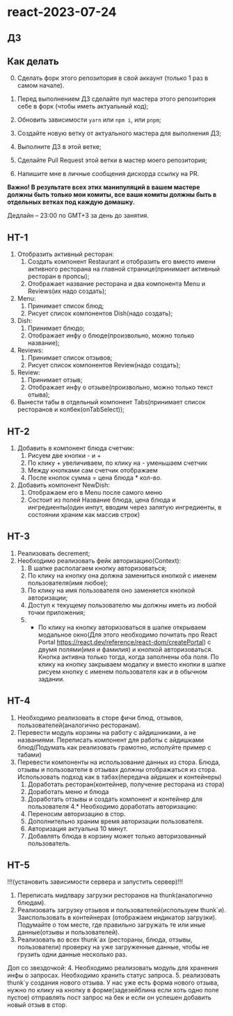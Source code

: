 # react-2023-07-24

## ДЗ

## Как делать

0. Сделать форк этого репозитория в свой аккаунт (только 1 раз в самом начале).

1. Перед выполнением ДЗ сделайте пул мастера этого репозитория себе в форк (чтобы иметь актуальный код);
2. Обновить зависимости `yarn` или `npm i`, или `pnpm`;
3. Создайте новую ветку от актуального мастера для выполнения ДЗ;
4. Выполните ДЗ в этой ветке;
5. Сделайте Pull Request этой ветки в мастер моего репозитория;
6. Напишите мне в личные сообщения дискорда ссылку на PR.

**Важно! В результате всех этих манипуляций в вашем мастере должны быть только мои комиты, все ваши комиты должны быть в отдельных ветках под каждую домашку.**

Дедлайн – 23:00 по GMT+3 за день до занятия.

## HT-1

1. Отобразить активный ресторан:
    1. Создать компонент Restaurant и отобразить его вместо имени активного ресторана на главной странице(принимает активный ресторан в пропсы);
    1. Отображает название ресторана и два компонента Menu и Reviews(их надо создать);
1. Menu:
    1. Принимает список блюд;
    1. Рисует список компонентов Dish(надо создать);
1. Dish:
    1. Принимает блюдо;
    1. Отображает инфу о блюде(произвольно, можно только название);
1. Reviews:
    1. Принимает список отзывов;
    1. Рисует список компонентов Review(надо создать);
1. Review:
    1. Принимает отзыв;
    1. Отображает инфу о отзыве(произвольно, можно только текст отыва);
1. Вынести табы в отдельный компонент Tabs(принимает список ресторанов и колбек(onTabSelect));

## HT-2

1. Добавить в компонент блюда счетчик:
    1. Рисуем две кнопки - и +
    1. По клику + увеличиваем, по клику на - уменьшаем счетчик
    1. Между кнопками сам счетчик отображаем
    1. После кнопок сумма = цена блюда * кол-во.
2. Добавить компонент NewDish:
    1. Отображаем его в Menu после самого меню
    2. Состоит из полей Название блюда, цена блюда и ингредиенты(один инпут, вводим через запятую ингредиенты, в состоянии храним как массив строк)

## HT-3

1. Реализовать decrement;
2. Необходимо реализовать фейк авторизацию(Context):
    1. В шапке располагаем кнопку авторизоваться;
    1. По клику на кнопку она должна замениться кнопкой с именем пользователя(имя любое);
    1. По клику на имя пользователя оно заменяется кнопкой авторизации;
    1. Доступ к текущему пользователю мы должны иметь из любой точки приложения;
    1. * По клику на кнопку авторизоваться в шапке открываем модальное окно(Для этого необходимо почитать про React Portal https://react.dev/reference/react-dom/createPortal) с двумя полями(имя и фамилия) и кнопкой авторизоваться. Кнопка активна только тогда, когда заполнены оба поля. По клику на кнопку закрываем модалку и вместо кнопки в шапке рисуем кнопку с именем пользователя как и в обычном задании.


## HT-4

1. Необходимо реализовать в сторе фичи блюд, отзывов, пользователей(аналогично ресторанам).
2. Перевести модуль корзины на работу с айдишниками, а не названиями. Переписать компонент для работы с айдишками блюд(Подумать как реализовать грамотно, исполуйте пример с табами)
3. Перевести компоненты на использование данных из стора. Блюда, отзывы и пользователи в отзывах должны отображаться из стора. Использовать подход как в табах(передача айдишек и контейнеры)
    1. Доработать ресторан(контейнер, получение ресторана из стора)
    2. Доработать меню и блюда
    3. Доработать отзывы и создать компонент и контейнер для пользователя
4.* Необходимо доработать авторизацию:
    1. Переносим авторизацию в стор.
    2. Дополнительно храним время авторизации пользователя.
    3. Авторизация актуальна 10 минут.
    4. Добавлять блюда в корзину может только авторизованный пользователь.

## HT-5

!!!(установить зависимости сервера и запустить сервер)!!!
1. Переписать мидлвару загрузки ресторанов на thunk(аналогично блюдам).
2. Реализовать загрузку отзывов и пользователей(используем thunk`и). Заиспользовать в контейнерах (отображаем индикатор загрузки). Подумайте о том месте, где правильно загружать те или иные данные(отзывы и пользователей).
3. Реализовать во всех thunk`ах (рестораны, блюда, отзывы, пользователи) проверку на уже загруженные данные, чтобы не грузить одни данные несколько раз.

Доп со звездочкой:
4. Необходимо реализовать модуль для хранения инфы о запросах. Необходимо хранить статус запроса.
5. реализовать thunk`у создания нового отзыва. У нас уже есть форма нового отзыва, нужно по клику на кнопку в форме(задезейблина если хоть одно поле пустое) отправлять пост запрос на бек и если он успешен добавить новый отзыв в стор.